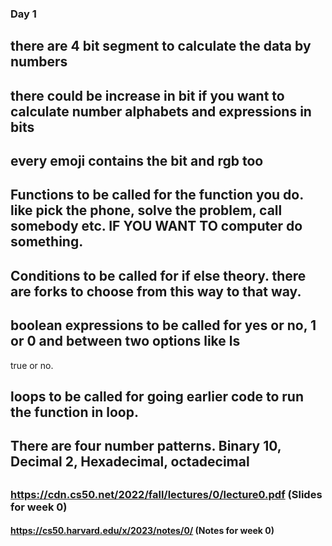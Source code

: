 ### Day 1

## there are 4 bit segment to calculate the data by numbers

## there could be increase in bit if you want to calculate number alphabets and expressions in bits

## every emoji contains the bit and rgb too

## Functions to be called for the function you do. like pick the phone, solve the problem, call somebody etc. IF YOU WANT TO computer do something.

## Conditions to be called for if else theory. there are forks to choose from this way to that way. 

## boolean expressions to be called for  yes or no, 1 or 0 and between two options like ls
true or no.

## loops to be called for going earlier code to run the function in loop. 

## There are four number patterns. Binary 10, Decimal 2, Hexadecimal, octadecimal

## 

### https://cdn.cs50.net/2022/fall/lectures/0/lecture0.pdf (Slides for week 0)

#### https://cs50.harvard.edu/x/2023/notes/0/ (Notes for week 0)